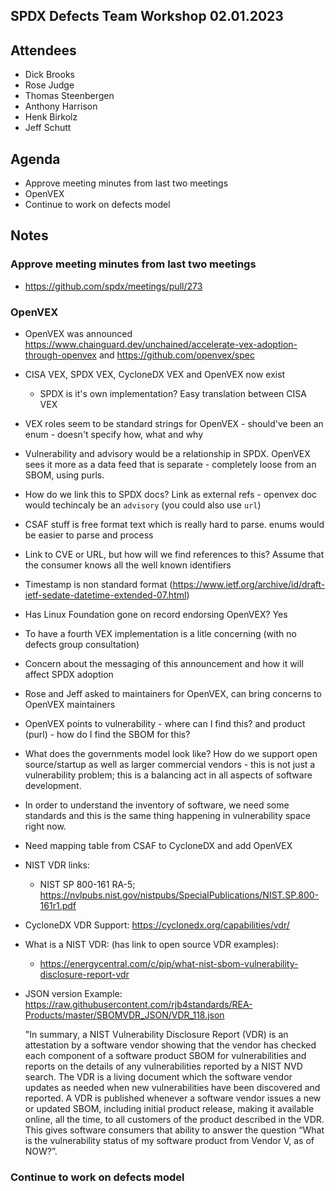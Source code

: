 ## SPDX Defects Team Workshop 02.01.2023

## Attendees
* Dick Brooks
* Rose Judge
* Thomas Steenbergen
* Anthony Harrison
* Henk Birkolz
* Jeff Schutt

## Agenda
* Approve meeting minutes from last two meetings
* OpenVEX
* Continue to work on defects model

## Notes
### Approve meeting minutes from last two meetings
* https://github.com/spdx/meetings/pull/273

### OpenVEX
* OpenVEX was announced  https://www.chainguard.dev/unchained/accelerate-vex-adoption-through-openvex and https://github.com/openvex/spec
* CISA VEX, SPDX VEX, CycloneDX VEX and OpenVEX now exist
  * SPDX is it's own implementation? Easy translation between CISA VEX
* VEX roles seem to be standard strings for OpenVEX - should've been an enum - doesn't specify how, what and why
* Vulnerability and advisory would be a relationship in SPDX. OpenVEX sees it more as a data feed that is separate - completely loose from an SBOM, using purls.
* How do we link this to SPDX docs? Link as external refs - openvex doc would techincaly be an `advisory` (you could also use `url`)
* CSAF stuff is free format text which is really hard to parse. enums would be easier to parse and process
* Link to CVE or URL, but how will we find references to this? Assume that the consumer knows all the well known identifiers
* Timestamp is non standard format (https://www.ietf.org/archive/id/draft-ietf-sedate-datetime-extended-07.html)
* Has Linux Foundation gone on record endorsing OpenVEX? Yes
* To have a fourth VEX implementation is a litle concerning (with no defects group consultation)
* Concern about the messaging of this announcement and how it will affect SPDX adoption
* Rose and Jeff asked to maintainers for OpenVEX, can bring concerns to OpenVEX maintainers
* OpenVEX points to vulnerability - where can I find this? and product (purl) - how do I find the SBOM for this?
* What does the governments model look like? How do we support open source/startup as well as larger commercial vendors - this is not just a vulnerability problem; this is a balancing act in all aspects of software development.
* In order to understand the inventory of software, we need some standards and this is the same thing happening in vulnerability space right now. 
* Need mapping table from CSAF to CycloneDX and add OpenVEX
* NIST VDR links:
  * NIST SP 800-161 RA-5; https://nvlpubs.nist.gov/nistpubs/SpecialPublications/NIST.SP.800-161r1.pdf 
* CycloneDX VDR Support: https://cyclonedx.org/capabilities/vdr/
* What is a NIST VDR: (has link to open source VDR examples):
    * https://energycentral.com/c/pip/what-nist-sbom-vulnerability-disclosure-report-vdr
* JSON version Example: https://raw.githubusercontent.com/rjb4standards/REA-Products/master/SBOMVDR_JSON/VDR_118.json
     
     "In summary, a NIST Vulnerability Disclosure Report (VDR) is an attestation by a software vendor showing that the vendor has checked each component of a software product SBOM for vulnerabilities and reports on the details of any vulnerabilities reported by a NIST NVD search. The VDR is a living document which the software vendor updates as needed when new vulnerabilities have been discovered and reported. A VDR is published whenever a software vendor issues a new or updated SBOM, including initial product release, making it available online, all the time, to all customers of the product described in the VDR. This gives software consumers that ability to answer the question “What is the vulnerability status of my software product from Vendor V, as of NOW?”.

### Continue to work on defects model
